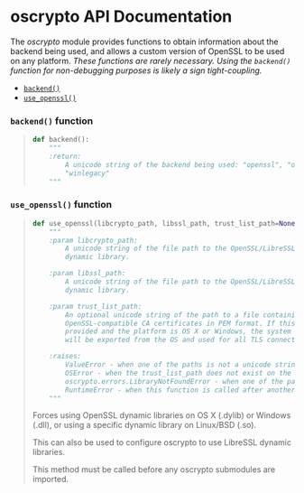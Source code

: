 # oscrypto API Documentation

The *oscrypto* module provides functions to obtain information about the
backend being used, and allows a custom version of OpenSSL to be used on any
platform. *These functions are rarely necessary. Using the `backend()` function
for non-debugging purposes is likely a sign tight-coupling.*

 - [`backend()`](#backend-function)
 - [`use_openssl()`](#use_openssl-function)

### `backend()` function

> ```python
> def backend():
>     """
>     :return:
>         A unicode string of the backend being used: "openssl", "osx", "win",
>         "winlegacy"
>     """
> ```

### `use_openssl()` function

> ```python
> def use_openssl(libcrypto_path, libssl_path, trust_list_path=None):
>     """
>     :param libcrypto_path:
>         A unicode string of the file path to the OpenSSL/LibreSSL libcrypto
>         dynamic library.
>
>     :param libssl_path:
>         A unicode string of the file path to the OpenSSL/LibreSSL libssl
>         dynamic library.
>
>     :param trust_list_path:
>         An optional unicode string of the path to a file containing
>         OpenSSL-compatible CA certificates in PEM format. If this is not
>         provided and the platform is OS X or Windows, the system trust roots
>         will be exported from the OS and used for all TLS connections.
>
>     :raises:
>         ValueError - when one of the paths is not a unicode string
>         OSError - when the trust_list_path does not exist on the filesystem
>         oscrypto.errors.LibraryNotFoundError - when one of the path does not exist on the filesystem
>         RuntimeError - when this function is called after another part of oscrypto has been imported
>     """
> ```
>
> Forces using OpenSSL dynamic libraries on OS X (.dylib) or Windows (.dll),
> or using a specific dynamic library on Linux/BSD (.so).
>
> This can also be used to configure oscrypto to use LibreSSL dynamic
> libraries.
>
> This method must be called before any oscrypto submodules are imported.
